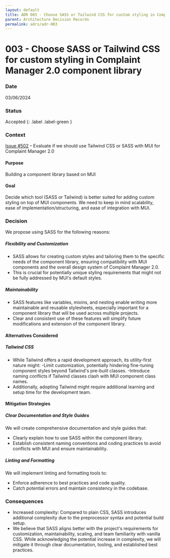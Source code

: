 ```yaml
---
layout: default
title: ADR 003 - Choose SASS or Tailwind CSS for custom styling in Complaint Manager 2.0 component library
parent: Architecture Decision Records
permalink: adrs/adr-003
---
```

 
# 003 - Choose SASS or Tailwind CSS for custom styling in Complaint Manager 2.0 component library

### Date

03/06/2024

### Status

Accepted
{: .label .label-green }

### Context

[Issue #502](https://github.com/PublicDataWorks/complaint-manager/issues/502) – Evaluate if we should use Tailwind CSS or SASS with MUI for Complaint Manager 2.0

#### Purpose

Building a component library based on MUI

#### Goal

Decide which tool (SASS or Tailwind) is better suited for adding custom styling on top of MUI components. We need to keep in mind scalability, ease of implementation/structuring, and ease of integration with MUI.

### Decision

We propose using SASS for the following reasons:

##### Flexibility and Customization

- SASS allows for creating custom styles and tailoring them to the specific needs of the component library, ensuring compatibility with MUI components and the overall design system of Complaint Manager 2.0.
- This is crucial for potentially unique styling requirements that might not be fully addressed by MUI's default styles.

##### Maintainability

- SASS features like variables, mixins, and nesting enable writing more maintainable and reusable stylesheets, especially important for a component library that will be used across multiple projects.
- Clear and consistent use of these features will simplify future modifications and extension of the component library.

#### Alternatives Considered

##### Tailwind CSS

- While Tailwind offers a rapid development approach, its utility-first nature might:
  -Limit customization, potentially hindering fine-tuning component styles beyond Tailwind's pre-built classes.
  -Introduce naming conflicts if Tailwind classes clash with MUI component class names.
- Additionally, adopting Tailwind might require additional learning and setup time for the development team.

#### Mitigation Strategies

##### Clear Documentation and Style Guides

We will create comprehensive documentation and style guides that:

- Clearly explain how to use SASS within the component library.
- Establish consistent naming conventions and coding practices to avoid conflicts with MUI and ensure maintainability.

##### Linting and Formatting

We will implement linting and formatting tools to:

- Enforce adherence to best practices and code quality.
- Catch potential errors and maintain consistency in the codebase.

### Consequences

- Increased complexity: Compared to plain CSS, SASS introduces additional complexity due to the preprocessor syntax and potential build setup.
- We believe that SASS aligns better with the project's requirements for customization, maintainability, scaling, and team familiarity with vanilla CSS. While acknowledging the potential increase in complexity, we will mitigate it through clear documentation, tooling, and established best practices.
